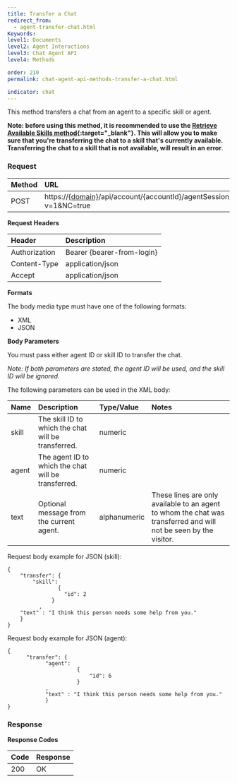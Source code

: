 ```yaml
---
title: Transfer a Chat
redirect_from:
  - agent-transfer-chat.html
Keywords:
level1: Documents
level2: Agent Interactions
level3: Chat Agent API
level4: Methods

order: 210
permalink: chat-agent-api-methods-transfer-a-chat.html

indicator: chat
---
```


This method transfers a chat from an agent to a specific skill or agent.

**Note: before using this method, it is recommended to use the [Retrieve Available Skills method](agent-chat-agent-retrieve-skills.html){:target="_blank"}. This will allow you to make sure that you're transferring the chat to a skill that's currently available. Transferring the chat to a skill that is not available, will result in an error**.

### Request

| Method | URL |
| :--- | :--- |
| POST | https://[{domain}](/agent-domain-domain-api.html)/api/account/{accountId}/agentSession/{agentSessionId}/chat/{chatId}/transfer?v=1&NC=true  |

**Request Headers**

| Header | Description |
| :--- | :--- |
| Authorization| Bearer {bearer-from-login} |
| Content-Type | application/json |
| Accept | application/json |

**Formats**

The body media type must have one of the following formats:

- XML
- JSON

**Body Parameters**

You must pass either agent ID or skill ID to transfer the chat.

*Note: If both parameters are stated, the agent ID will be used, and the skill ID will be ignored.*

The following parameters can be used in the XML body:

| Name | Description | Type/Value | Notes |
| :--- | :--- | :--- | :--- |
| skill | The skill ID to which the chat will be transferred. | numeric | |
| agent | The agent ID to which the chat will be transferred. | numeric | |
| text | Optional message from the current agent. | alphanumeric | These lines are only available to an agent to whom the chat was transferred and will not be seen by the visitor. |

Request body example for JSON (skill):

    {
        "transfer": {
            "skill":
                    {
                      "id": 2
                  }
              ,
        "text" : "I think this person needs some help from you."
        }
    }

Request body example for JSON (agent):

    {
          "transfer": {
                "agent":
                          {
                              "id": 6
                          }
                ,
                "text" : "I think this person needs some help from you."
                }
    }

### Response

**Response Codes**

| Code | Response |
| :--- | :--- |
| 200 | OK |
